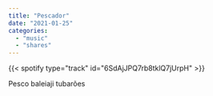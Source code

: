 ```yaml
---
title: "Pescador"
date: "2021-01-25"
categories:
  - "music"
  - "shares"
---
```


{{< spotify type="track" id="6SdAjJPQ7rb8tklQ7jUrpH" >}}

Pesco baleiaji tubarões
